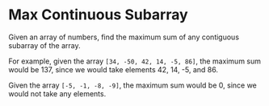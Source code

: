 # Max Continuous Subarray

Given an array of numbers, find the maximum sum of any contiguous subarray of the array.

For example, given the array `[34, -50, 42, 14, -5, 86]`, the maximum sum would be 137, since we would take elements 42, 14, -5, and 86.

Given the array `[-5, -1, -8, -9]`, the maximum sum would be 0, since we would not take any elements.
